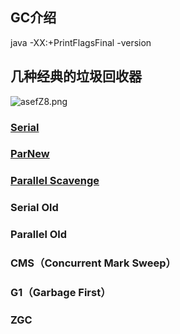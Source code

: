 ## GC介绍

java -XX:+PrintFlagsFinal -version


## 几种经典的垃圾回收器

![asefZ8.png](https://s1.ax1x.com/2020/08/05/asefZ8.png)

### [Serial](./doc/serial.md)

### [ParNew](./doc/parnew.md)


### [Parallel Scavenge](./doc/parallelscavenge.md)

### Serial Old

### Parallel Old

### CMS（Concurrent Mark Sweep）

### G1（Garbage First）

### ZGC


